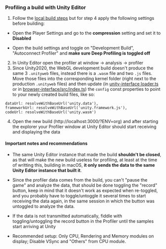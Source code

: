 ### Profiling a build with Unity Editor

1. Follow the [local build steps](https://github.com/belandproject/unity-renderer#debug-with-browsers--local-unity-build) but for step 4 apply the following settings before building:

  - Open the Player Settings and go to the **compression** setting and set it to **Disabled**

  - Open the build settings and toggle on "Development Build", "Autoconnect Profiler" and **make sure Deep Profiling is toggled off**

2. In Unity Editor open the profiler at window -> analysis -> profiler
3. Since Unity2020, the WebGL development build doesn't produce the same 3 `.unityweb` files, instead there is a `.wasm` file and two `.js` files. Move those files into the corresponding kernel folder (right next to the production `.unityweb` files) and then update (in [unity-interface loader.ts](https://github.com/belandproject/explorer/blob/master/kernel/packages/unity-interface/loader.ts) or in [browser-interface/src/index.ts](https://github.com/belandproject/unity-renderer/blob/master/browser-interface/src/index.ts)) the `config` const properties to point to your newly created build files, like so:
```
dataUrl: resolveWithBaseUrl('unity.data'),
frameworkUrl: resolveWithBaseUrl('unity.framework.js'),
codeUrl: resolveWithBaseUrl('unity.wasm')
```

4. Open the new build (http://localhost:3000/?ENV=org) and after starting the explorer your Profiler window at Unity Editor should start receiving and displaying the data

#### Important notes and recommendations

- The same Unity Editor instance that made the build **shouldn't be closed**, as that will make the new build useless for profiling, at least at the time of writting this, building in macOS, **it only sends the data to the same Unity Editor instance that built it**.

- Since the profiler data comes from the build, you can't "pause the game" and analyze the data, that should be done toggling the "record" button, keep in mind that it doesn't work as expected when re-toggled, and you probably have to toggle/untoggle it several times to start receiving the data again, in the same session in which the button was untoggled to analyze the data.

- If the data is not transmitted automatically, fiddle with toggling/untoggling the record button in the Profiler until the samples start arriving at Unity

- Recommended setup: Only CPU, Rendering and Memory modules on display; Disable VSync and "Others" from CPU module.
